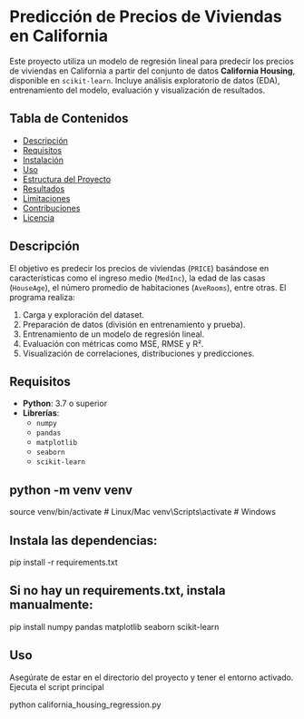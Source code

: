 # Predicción de Precios de Viviendas en California

Este proyecto utiliza un modelo de regresión lineal para predecir los precios de viviendas en California a partir del conjunto de datos **California Housing**, disponible en `scikit-learn`. Incluye análisis exploratorio de datos (EDA), entrenamiento del modelo, evaluación y visualización de resultados.

## Tabla de Contenidos
- [Descripción](#descripción)
- [Requisitos](#requisitos)
- [Instalación](#instalación)
- [Uso](#uso)
- [Estructura del Proyecto](#estructura-del-proyecto)
- [Resultados](#resultados)
- [Limitaciones](#limitaciones)
- [Contribuciones](#contribuciones)
- [Licencia](#licencia)

## Descripción
El objetivo es predecir los precios de viviendas (`PRICE`) basándose en características como el ingreso medio (`MedInc`), la edad de las casas (`HouseAge`), el número promedio de habitaciones (`AveRooms`), entre otras. El programa realiza:
1. Carga y exploración del dataset.
2. Preparación de datos (división en entrenamiento y prueba).
3. Entrenamiento de un modelo de regresión lineal.
4. Evaluación con métricas como MSE, RMSE y R².
5. Visualización de correlaciones, distribuciones y predicciones.

## Requisitos
- **Python**: 3.7 o superior
- **Librerías**:
  - `numpy`
  - `pandas`
  - `matplotlib`
  - `seaborn`
  - `scikit-learn`

## python -m venv venv
source venv/bin/activate  # Linux/Mac
venv\Scripts\activate     # Windows

## Instala las dependencias:

pip install -r requirements.txt

## Si no hay un requirements.txt, instala manualmente:

pip install numpy pandas matplotlib seaborn scikit-learn

## Uso

Asegúrate de estar en el directorio del proyecto y tener el entorno activado.
Ejecuta el script principal

python california_housing_regression.py
